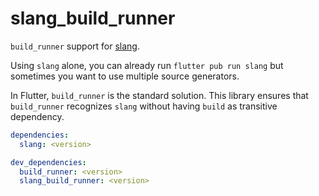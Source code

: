 # slang_build_runner

`build_runner` support for [slang](https://pub.dev/packages/slang).

Using `slang` alone, you can already run `flutter pub run slang` but sometimes you want to use multiple source generators.

In Flutter, `build_runner` is the standard solution. This library ensures that `build_runner` recognizes `slang` without having `build` as transitive dependency.

```yaml
dependencies:
  slang: <version>

dev_dependencies:
  build_runner: <version>
  slang_build_runner: <version>
```
